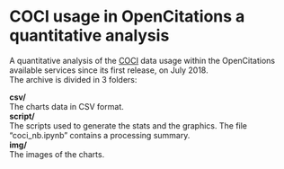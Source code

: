 # COCI usage in OpenCitations a quantitative analysis
A quantitative analysis of the [COCI](http://opencitations.net/index/coci) data usage within the OpenCitations available services since its first release, on July 2018.   
The archive is divided in 3 folders:  
  
**csv/**  
The charts data in CSV format.  
**script/**  
The scripts used to generate the stats and the graphics. The file “coci_nb.ipynb” contains a processing summary.  
**img/**  
The images of the charts.